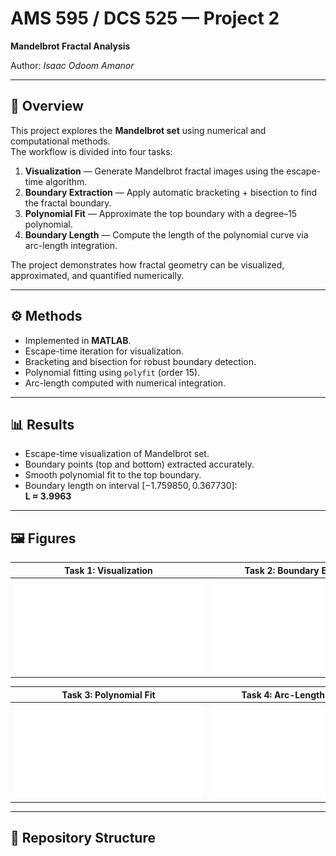 # AMS 595 / DCS 525 — Project 2  
**Mandelbrot Fractal Analysis**

Author: *Isaac Odoom Amanor*  

---

## 📖 Overview
This project explores the **Mandelbrot set** using numerical and computational methods.  
The workflow is divided into four tasks:

1. **Visualization** — Generate Mandelbrot fractal images using the escape-time algorithm.  
2. **Boundary Extraction** — Apply automatic bracketing + bisection to find the fractal boundary.  
3. **Polynomial Fit** — Approximate the top boundary with a degree–15 polynomial.  
4. **Boundary Length** — Compute the length of the polynomial curve via arc-length integration.  

The project demonstrates how fractal geometry can be visualized, approximated, and quantified numerically.

---

## ⚙️ Methods
- Implemented in **MATLAB**.  
- Escape-time iteration for visualization.  
- Bracketing and bisection for robust boundary detection.  
- Polynomial fitting using `polyfit` (order 15).  
- Arc-length computed with numerical integration.  

---

## 📊 Results
- Escape-time visualization of Mandelbrot set.  
- Boundary points (top and bottom) extracted accurately.  
- Smooth polynomial fit to the top boundary.  
- Boundary length on interval $[-1.759850, \, 0.367730]$:  
  **L ≈ 3.9963**

---

## 🖼️ Figures

| Task 1: Visualization | Task 2: Boundary Extraction |
|-----------------------|-----------------------------|
| ![Figure 1](Figure_1.pdf) | ![Figure 2](Figure_2.pdf) |

| Task 3: Polynomial Fit | Task 4: Arc-Length Integrand |
|------------------------|------------------------------|
| ![Figure 3](Figure_3.pdf) | ![Figure 4](Figure_4.pdf) |

---

## 📂 Repository Structure
